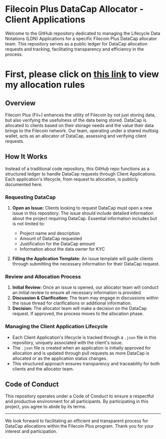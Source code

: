 # Filecoin Plus DataCap Allocator - Client Applications

Welcome to the GitHub repository dedicated to managing the Lifecycle Data Notations (LDN) Applications for a specific Filecoin Plus DataCap allocator team. This repository serves as a public ledger for DataCap allocation requests and tracking, facilitating transparency and efficiency in the process.

# First, please click on [this link](https://github.com/filecoin-project/notary-governance/issues/1056#issuecomment-1890621214) to view my allocation rules

## Overview

Filecoin Plus (Fil+) enhances the utility of Filecoin by not just storing data, but also verifying the usefulness of the data being stored. DataCap is allocated to clients based on their storage needs and the value their data brings to the Filecoin network. Our team, operating under a shared multisig wallet, acts as an allocator of DataCap, assessing and verifying client requests.

## How It Works

Instead of a traditional code repository, this GitHub repo functions as a structured ledger to handle DataCap requests through Client Applications. Each application's lifecycle, from request to allocation, is publicly documented here.

### Requesting DataCap

1. **Open an Issue:** Clients looking to request DataCap must open a new issue in this repository. The issue should include detailed information about the project requiring DataCap. Essential information includes but is not limited to:
   - Project name and description
   - Amount of DataCap requested
   - Justification for the DataCap amount
   - Information about the data owner for KYC

2. **Filling the Application Template:** An issue template will guide clients through submitting the necessary information for their DataCap request.

### Review and Allocation Process

1. **Initial Review:** Once an issue is opened, our allocator team will conduct an initial review to ensure all necessary information is provided.
2. **Discussion & Clarification:** The team may engage in discussions within the issue thread for clarifications or additional information.
3. **Decision:** The allocator team will make a decision on the DataCap request. If approved, the process moves to the allocation phase.

### Managing the Client Application Lifecycle

- Each Client Application's lifecycle is tracked through a `.json` file in this repository, uniquely associated with the client's issue.
- The `.json` file is created when an application is initially approved for allocation and is updated through pull requests as more DataCap is allocated or as the application status changes.
- This structured approach ensures transparency and traceability for both clients and the allocator team.

## Code of Conduct

This repository operates under a Code of Conduct to ensure a respectful and productive environment for all participants. By participating in this project, you agree to abide by its terms.

---

We look forward to facilitating an efficient and transparent process for DataCap allocations within the Filecoin Plus program. Thank you for your interest and participation.
